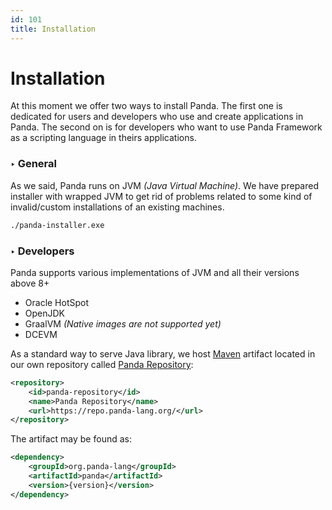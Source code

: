 ```yaml
---
id: 101
title: Installation
---
```


# Installation
At this moment we offer two ways to install Panda. The first one is dedicated for users and developers who use and create applications in Panda. The second on is for developers who want to use Panda Framework as a scripting language in theirs applications.

### ‣ General
As we said, Panda runs on JVM *(Java Virtual Machine)*. We have prepared installer with wrapped JVM to get rid of problems related to some kind of invalid/custom installations of an existing machines.

```bash
./panda-installer.exe
```

### ‣ Developers
Panda supports various implementations of JVM and all their versions above 8+
* Oracle HotSpot 
* OpenJDK
* GraalVM *(Native images are not supported yet)*
* DCEVM

As a standard way to serve Java library, we host [Maven](https://maven.apache.org/what-is-maven.html) artifact located in our own repository called [Panda Repository](https://repo.panda-lang.org/): 

```xml
<repository>
    <id>panda-repository</id>
    <name>Panda Repository</name>
    <url>https://repo.panda-lang.org/</url>
</repository>
```

The artifact may be found as:

```xml
<dependency>
    <groupId>org.panda-lang</groupId>
    <artifactId>panda</artifactId>
    <version>{version}</version>
</dependency>
```
